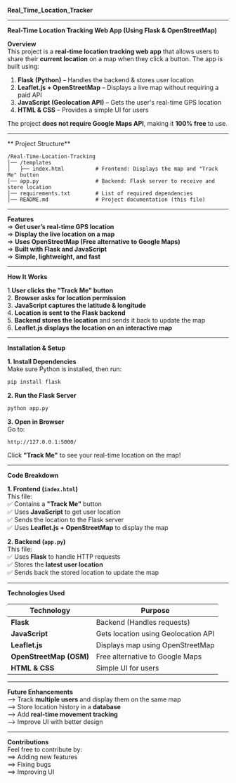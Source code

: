  ****Real_Time_Location_Tracker****  

---

**Real-Time Location Tracking Web App (Using Flask & OpenStreetMap)**  

**Overview**  
This project is a **real-time location tracking web app** that allows users to share their **current location** on a map when they click a button. The app is built using:  
1. **Flask (Python)** – Handles the backend & stores user location  
2. **Leaflet.js + OpenStreetMap** – Displays a live map without requiring a paid API  
3. **JavaScript (Geolocation API)** – Gets the user's real-time GPS location  
4. **HTML & CSS** – Provides a simple UI for users  

The project **does not require Google Maps API**, making it **100% free** to use.  

---

** Project Structure**  

```
/Real-Time-Location-Tracking
│── /templates
│   ├── index.html          # Frontend: Displays the map and "Track Me" button
│── app.py                  # Backend: Flask server to receive and store location
│── requirements.txt        # List of required dependencies
│── README.md               # Project documentation (this file)
```

---

**Features**  
=> **Get user’s real-time GPS location**  
=> **Display the live location on a map**  
=> **Uses OpenStreetMap (Free alternative to Google Maps)**  
=> **Built with Flask and JavaScript**  
=> **Simple, lightweight, and fast**  

---

**How It Works**  

1.**User clicks the "Track Me" button**  
2️. **Browser asks for location permission**  
3️. **JavaScript captures the latitude & longitude**  
4️. **Location is sent to the Flask backend**  
5️. **Backend stores the location** and sends it back to update the map  
6️. **Leaflet.js displays the location on an interactive map**  

---

**Installation & Setup**  

**1️. Install Dependencies**  
Make sure Python is installed, then run:  

```bash
pip install flask
```

**2️. Run the Flask Server**  
```cmd
python app.py
```

**3️. Open in Browser**  
Go to:  
```
http://127.0.0.1:5000/
```
Click **"Track Me"** to see your real-time location on the map!  

---

**Code Breakdown**  

**1. Frontend (`index.html`)**  
This file:  
✅ Contains a **"Track Me"** button  
✅ Uses **JavaScript** to get user location  
✅ Sends the location to the Flask server  
✅ Uses **Leaflet.js + OpenStreetMap** to display the map  

**2. Backend (`app.py`)**  
This file:  
✅ Uses **Flask** to handle HTTP requests  
✅ Stores the **latest user location**  
✅ Sends back the stored location to update the map  

---

**Technologies Used**  

| Technology              | Purpose                             |
|-------------------------|-------------------------------------|
| **Flask**               | Backend (Handles requests)          |
| **JavaScript**          | Gets location using Geolocation API |
| **Leaflet.js**          | Displays map using OpenStreetMap    |
| **OpenStreetMap (OSM)** | Free alternative to Google Maps     |
| **HTML & CSS**          | Simple UI for users                 |

---

**Future Enhancements**  
--> Track **multiple users** and display them on the same map  
--> Store location history in a **database**  
--> Add **real-time movement tracking**  
--> Improve UI with better design  

---

**Contributions**  
Feel free to contribute by:  
==> Adding new features  
==> Fixing bugs  
==> Improving UI  
